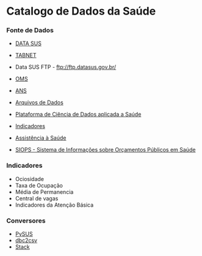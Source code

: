 # Catalogo de Dados da Saúde


### Fonte de Dados

- [DATA SUS](http://www2.datasus.gov.br/DATASUS/index.php?area=0901&item=1)   
- [TABNET](http://www2.datasus.gov.br/DATASUS/index.php?area=02)
- Data SUS FTP - ftp://ftp.datasus.gov.br/
- [OMS](https://www.who.int/gho/themes/en/)
- [ANS](http://www.ans.gov.br/planos-de-saude-e-operadoras/informacoes-e-avaliacoes-de-operadoras)
- [Arquivos de Dados](http://www2.datasus.gov.br/DATASUS/index.php?area=0901&item=1)
- [Plataforma de Ciência de Dados aplicada a Saúde](https://bigdata.icict.fiocruz.br/)
- [Indicadores](http://indicador-hospitalar.blogspot.com/search/label/200.1-Indicadores%20Hospitalar)
 
 
 
- [Assistência à Saúde](http://www2.datasus.gov.br/DATASUS/index.php?area=0202)

- [SIOPS - Sistema de Informações sobre Orçamentos Públicos em Saúde](http://www.saude.gov.br/repasses-financeiros/siops/demonstrativos-dados-informados#SAA2)

### Indicadores
 - Ociosidade
  - Taxa de Ocupação
  - Média de Permanencia
 - Central de vagas
 - Indicadores da Atenção Básica
 
 
 
 ### Conversores
 
 - [PySUS](https://github.com/fccoelho/PySUS/tree/master/pysus/utilities)
 - [dbc2csv](https://github.com/greatjapa/dbc2csv)
 - [Stack](https://stackoverflow.com/questions/54661137/convert-dbc-files-into-csv-with-python)
